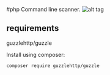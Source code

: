 #php Command line scanner.
![alt tag](https://i.imgsafe.org/c437295d14.png)

## requirements 

guzzlehttp/guzzle

Install using composer:
```
composer require guzzlehttp/guzzle
```

